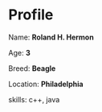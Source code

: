 # Profile

Name: **Roland H. Hermon**

Age: **3**

Breed: **Beagle**

Location: **Philadelphia**

skills: c++, java
